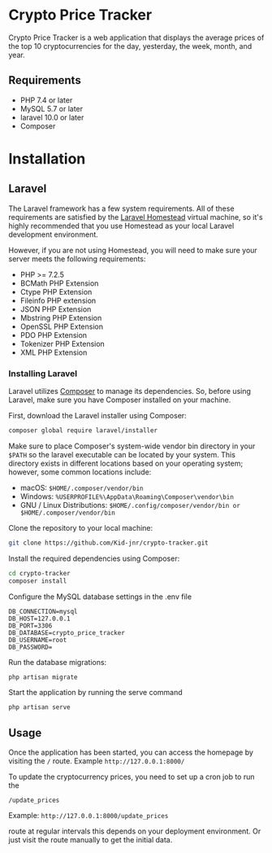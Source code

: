 # Crypto Price Tracker


Crypto Price Tracker is a web application that displays the average prices of the top 10 cryptocurrencies for the day, yesterday, the week, month, and year.

## Requirements
- PHP 7.4 or later
- MySQL 5.7 or later
- laravel 10.0 or later
- Composer


# Installation

## Laravel

The Laravel framework has a few system requirements. All of these requirements are satisfied by the [Laravel Homestead](https://laravel.com/docs/7.x/homestead) virtual machine, so it's highly recommended that you use Homestead as your local Laravel development environment.

However, if you are not using Homestead, you will need to make sure your server meets the following requirements:

- PHP >= 7.2.5
- BCMath PHP Extension
- Ctype PHP Extension
- Fileinfo PHP extension
- JSON PHP Extension
- Mbstring PHP Extension
- OpenSSL PHP Extension
- PDO PHP Extension
- Tokenizer PHP Extension
- XML PHP Extension

### Installing Laravel
Laravel utilizes [Composer](https://getcomposer.org/) to manage its dependencies. So, before using Laravel, make sure you have Composer installed on your machine.

First, download the Laravel installer using Composer:
``` bash
composer global require laravel/installer
```
Make sure to place Composer's system-wide vendor bin directory in your `$PATH` so the laravel executable can be located by your system. This directory exists in different locations based on your operating system; however, some common locations include:

- macOS: `$HOME/.composer/vendor/bin`
- Windows: `%USERPROFILE%\AppData\Roaming\Composer\vendor\bin`
- GNU / Linux Distributions: `$HOME/.config/composer/vendor/bin or $HOME/.composer/vendor/bin`


Clone the repository to your local machine:
```bash
git clone https://github.com/Kid-jnr/crypto-tracker.git
```

Install the required dependencies using Composer:
```bash
cd crypto-tracker
composer install
```
Configure the MySQL database settings in the .env file
```env
DB_CONNECTION=mysql
DB_HOST=127.0.0.1
DB_PORT=3306
DB_DATABASE=crypto_price_tracker
DB_USERNAME=root
DB_PASSWORD=
```

Run the database migrations:

```sh
php artisan migrate
```

Start the application by running the serve command
```bash
php artisan serve
```

## Usage
Once the application has been started, you can access the homepage by visiting the `/` route.
Example `http://127.0.0.1:8000/`

To update the cryptocurrency prices, you need to set up a cron job to run the
```
/update_prices
```
Example: `http://127.0.0.1:8000/update_prices`

route at regular intervals this depends on your deployment environment. Or just visit the route manually to get the initial data.
